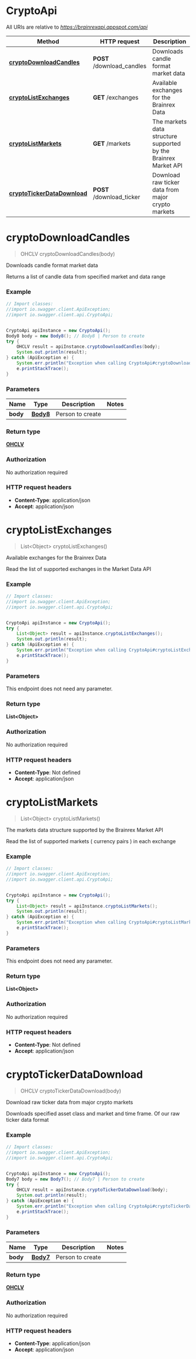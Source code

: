 # CryptoApi

All URIs are relative to *https://brainrexapi.appspot.com/api*

Method | HTTP request | Description
------------- | ------------- | -------------
[**cryptoDownloadCandles**](CryptoApi.md#cryptoDownloadCandles) | **POST** /download_candles | Downloads candle format market data
[**cryptoListExchanges**](CryptoApi.md#cryptoListExchanges) | **GET** /exchanges | Available exchanges for the Brainrex Data
[**cryptoListMarkets**](CryptoApi.md#cryptoListMarkets) | **GET** /markets | The markets data structure supported by the Brainrex Market API
[**cryptoTickerDataDownload**](CryptoApi.md#cryptoTickerDataDownload) | **POST** /download_ticker | Download raw ticker data from major crypto markets

<a name="cryptoDownloadCandles"></a>
# **cryptoDownloadCandles**
> OHCLV cryptoDownloadCandles(body)

Downloads candle format market data

Returns a list of candle data from specified market and data range

### Example
```java
// Import classes:
//import io.swagger.client.ApiException;
//import io.swagger.client.api.CryptoApi;


CryptoApi apiInstance = new CryptoApi();
Body8 body = new Body8(); // Body8 | Person to create
try {
    OHCLV result = apiInstance.cryptoDownloadCandles(body);
    System.out.println(result);
} catch (ApiException e) {
    System.err.println("Exception when calling CryptoApi#cryptoDownloadCandles");
    e.printStackTrace();
}
```

### Parameters

Name | Type | Description  | Notes
------------- | ------------- | ------------- | -------------
 **body** | [**Body8**](Body8.md)| Person to create |

### Return type

[**OHCLV**](OHCLV.md)

### Authorization

No authorization required

### HTTP request headers

 - **Content-Type**: application/json
 - **Accept**: application/json

<a name="cryptoListExchanges"></a>
# **cryptoListExchanges**
> List&lt;Object&gt; cryptoListExchanges()

Available exchanges for the Brainrex Data

Read the list of supported exchanges in the Market Data API

### Example
```java
// Import classes:
//import io.swagger.client.ApiException;
//import io.swagger.client.api.CryptoApi;


CryptoApi apiInstance = new CryptoApi();
try {
    List<Object> result = apiInstance.cryptoListExchanges();
    System.out.println(result);
} catch (ApiException e) {
    System.err.println("Exception when calling CryptoApi#cryptoListExchanges");
    e.printStackTrace();
}
```

### Parameters
This endpoint does not need any parameter.

### Return type

**List&lt;Object&gt;**

### Authorization

No authorization required

### HTTP request headers

 - **Content-Type**: Not defined
 - **Accept**: application/json

<a name="cryptoListMarkets"></a>
# **cryptoListMarkets**
> List&lt;Object&gt; cryptoListMarkets()

The markets data structure supported by the Brainrex Market API

Read the list of supported markets ( currency pairs ) in each exchange

### Example
```java
// Import classes:
//import io.swagger.client.ApiException;
//import io.swagger.client.api.CryptoApi;


CryptoApi apiInstance = new CryptoApi();
try {
    List<Object> result = apiInstance.cryptoListMarkets();
    System.out.println(result);
} catch (ApiException e) {
    System.err.println("Exception when calling CryptoApi#cryptoListMarkets");
    e.printStackTrace();
}
```

### Parameters
This endpoint does not need any parameter.

### Return type

**List&lt;Object&gt;**

### Authorization

No authorization required

### HTTP request headers

 - **Content-Type**: Not defined
 - **Accept**: application/json

<a name="cryptoTickerDataDownload"></a>
# **cryptoTickerDataDownload**
> OHCLV cryptoTickerDataDownload(body)

Download raw ticker data from major crypto markets

Downloads specified asset class and market and time frame. Of our raw ticker data format

### Example
```java
// Import classes:
//import io.swagger.client.ApiException;
//import io.swagger.client.api.CryptoApi;


CryptoApi apiInstance = new CryptoApi();
Body7 body = new Body7(); // Body7 | Person to create
try {
    OHCLV result = apiInstance.cryptoTickerDataDownload(body);
    System.out.println(result);
} catch (ApiException e) {
    System.err.println("Exception when calling CryptoApi#cryptoTickerDataDownload");
    e.printStackTrace();
}
```

### Parameters

Name | Type | Description  | Notes
------------- | ------------- | ------------- | -------------
 **body** | [**Body7**](Body7.md)| Person to create |

### Return type

[**OHCLV**](OHCLV.md)

### Authorization

No authorization required

### HTTP request headers

 - **Content-Type**: application/json
 - **Accept**: application/json

